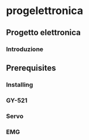 # progelettronica
## Progetto elettronica
### Introduzione 

## Prerequisites

### Installing


### GY-521 

### Servo 

### EMG 
